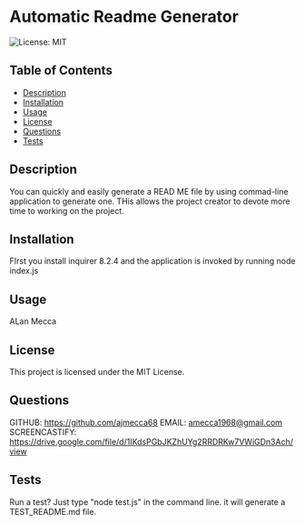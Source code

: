 
# Automatic Readme Generator

![License: MIT](https://img.shields.io/badge/License-MIT-yellow.svg)


## Table of Contents
- [Description](#description)
- [Installation](#installation)
- [Usage](#usage)
- [License](#license)
- [Questions](#questions)
- [Tests](#tests)


## Description
You can quickly and easily generate a READ ME file by using commad-line application to generate one. THis allows the project creator to devote more time to working on the project.

## Installation
FIrst you install inquirer 8.2.4 and the application is invoked by running node index.js

## Usage
ALan Mecca

## License
This project is licensed under the MIT License.

## Questions
GITHUB: https://github.com/ajmecca68
EMAIL: [amecca1968@gmail.com](mailto:amecca1968@gmail.com)
SCREENCASTIFY: https://drive.google.com/file/d/1IKdsPGbJKZhUYg2RRDRKw7VWiGDn3Ach/view

## Tests
Run a test? Just type "node test.js" in the command line.
it will generate a TEST_README.md file.